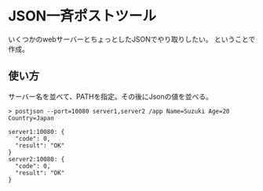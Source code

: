 # JSON一斉ポストツール

いくつかのwebサーバーとちょっとしたJSONでやり取りしたい。
ということで作成。

## 使い方

サーバー名を並べて、PATHを指定。その後にJsonの値を並べる。

```shell
> postjson --port=10080 server1,server2 /app Name=Suzuki Age=20 Country=Japan
```

```text
server1:10080: {
  "code": 0,
  "result": "OK"
}
server2:10080: {
  "code": 0,
  "result": "OK"
}
```
